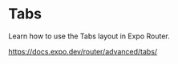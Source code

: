 # Tabs
Learn how to use the Tabs layout in Expo Router.

https://docs.expo.dev/router/advanced/tabs/
